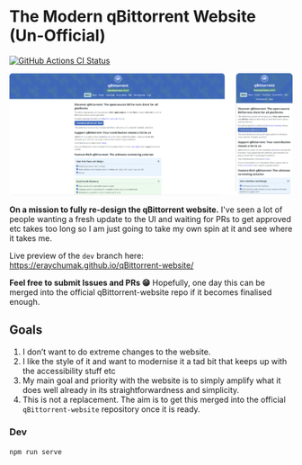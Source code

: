 # The Modern qBittorrent Website (Un-Official)

[![GitHub Actions CI Status](https://github.com/eraychumak/qBittorrent-website/workflows/CI/badge.svg)](https://github.com/eraychumak/qBittorrent-website/actions)

![Preview of the new redesigned website, desktop + mobile](./preview.png)

**On a mission to fully re-design the qBittorrent website.** I've seen a lot of people wanting a fresh update to the UI and waiting for PRs to get approved etc takes too long so I am just going to take my own spin at it and see where it takes me.

Live preview of the `dev` branch here: https://eraychumak.github.io/qBittorrent-website/

**Feel free to submit Issues and PRs 😁** Hopefully, one day this can be merged into the official qBittorrent-website repo if it becomes finalised enough.

## Goals

1. I don’t want to do extreme changes to the website.
2. I like the style of it and want to modernise it a tad bit that keeps up with the accessibility stuff etc
3. My main goal and priority with the website is to simply amplify what it does well already in its straightforwardness and simplicity.
4. This is not a replacement. The aim is to get this merged into the official `qBittorrent-website` repository once it is ready.


### Dev

```shell
npm run serve
```
